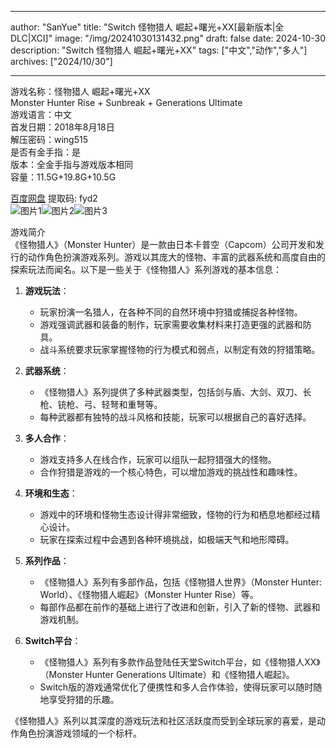 
---
author: "SanYue"
title: "Switch 怪物猎人 崛起+曙光+XX[最新版本|全DLC|XCI]"
image: "/img/20241030131432.png"
draft: false
date: 2024-10-30
description: "Switch 怪物猎人 崛起+曙光+XX"
tags: ["中文","动作","多人"]
archives: ["2024/10/30"]

---

游戏名称：怪物猎人 崛起+曙光+XX   
Monster Hunter Rise + Sunbreak + Generations Ultimate    
游戏语言：中文  
首发日期：2018年8月18日  
解压密码：wing515  
是否有金手指：是  
版本：全金手指与游戏版本相同   
容量：11.5G+19.8G+10.5G

[百度网盘](https://pan.baidu.com/s/1W3ykxtJhNQB8C5NHsUfHuA) 提取码: fyd2  
![图片1](/img/schrqc.jpg)![图片2](/img/schrqd.jpg)![图片3](/img/schrqf.jpg)  

游戏简介  
《怪物猎人》（Monster Hunter）是一款由日本卡普空（Capcom）公司开发和发行的动作角色扮演游戏系列。游戏以其庞大的怪物、丰富的武器系统和高度自由的探索玩法而闻名。以下是一些关于《怪物猎人》系列游戏的基本信息：

1. **游戏玩法**：
   - 玩家扮演一名猎人，在各种不同的自然环境中狩猎或捕捉各种怪物。
   - 游戏强调武器和装备的制作，玩家需要收集材料来打造更强的武器和防具。
   - 战斗系统要求玩家掌握怪物的行为模式和弱点，以制定有效的狩猎策略。

2. **武器系统**：
   - 《怪物猎人》系列提供了多种武器类型，包括剑与盾、大剑、双刀、长枪、铳枪、弓、轻弩和重弩等。
   - 每种武器都有独特的战斗风格和技能，玩家可以根据自己的喜好选择。

3. **多人合作**：
   - 游戏支持多人在线合作，玩家可以组队一起狩猎强大的怪物。
   - 合作狩猎是游戏的一个核心特色，可以增加游戏的挑战性和趣味性。

4. **环境和生态**：
   - 游戏中的环境和怪物生态设计得非常细致，怪物的行为和栖息地都经过精心设计。
   - 玩家在探索过程中会遇到各种环境挑战，如极端天气和地形障碍。

5. **系列作品**：
   - 《怪物猎人》系列有多部作品，包括《怪物猎人世界》（Monster Hunter: World）、《怪物猎人崛起》（Monster Hunter Rise）等。
   - 每部作品都在前作的基础上进行了改进和创新，引入了新的怪物、武器和游戏机制。

6. **Switch平台**：
   - 《怪物猎人》系列有多款作品登陆任天堂Switch平台，如《怪物猎人XX》（Monster Hunter Generations Ultimate）和《怪物猎人崛起》。
   - Switch版的游戏通常优化了便携性和多人合作体验，使得玩家可以随时随地享受狩猎的乐趣。

《怪物猎人》系列以其深度的游戏玩法和社区活跃度而受到全球玩家的喜爱，是动作角色扮演游戏领域的一个标杆。
